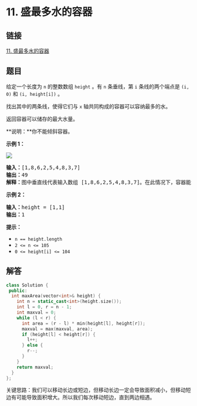 # 11. 盛最多水的容器

## 链接

[11. 盛最多水的容器](https://leetcode.cn/problems/container-with-most-water/description/)

## 题目

给定一个长度为 `n` 的整数数组 `height` 。有 `n` 条垂线，第 `i` 条线的两个端点是 `(i, 0)` 和 `(i, height[i])` 。

找出其中的两条线，使得它们与 `x` 轴共同构成的容器可以容纳最多的水。

返回容器可以储存的最大水量。

**说明：**你不能倾斜容器。

**示例 1：**

![](https://aliyun-lc-upload.oss-cn-hangzhou.aliyuncs.com/aliyun-lc-upload/uploads/2018/07/25/question_11.jpg)

<pre><strong>输入：</strong>[1,8,6,2,5,4,8,3,7]
<strong>输出：</strong>49
<strong>解释：</strong>图中垂直线代表输入数组 [1,8,6,2,5,4,8,3,7]。在此情况下，容器能够容纳水（表示为蓝色部分）的最大值为&nbsp;49。</pre>

**示例 2：**

<pre><strong>输入：</strong>height = [1,1]
<strong>输出：</strong>1
</pre>

**提示：**

* `n == height.length`
* `2 <= n <= 105`
* `0 <= height[i] <= 104`

## 解答

```cpp
class Solution {
 public:
  int maxArea(vector<int>& height) {
    int n = static_cast<int>(height.size());
    int l = 0, r = n - 1;
    int maxval = 0;
    while (l < r) {
      int area = (r - l) * min(height[l], height[r]);
      maxval = max(maxval, area);
      if (height[l] < height[r]) {
        l++;
      } else {
        r--;
      }
    }
    return maxval;
  }
};
```

关键思路：我们可以移动长边或短边，但移动长边一定会导致面积减小，但移动短边有可能导致面积增大。所以我们每次移动短边，直到两边相遇。
